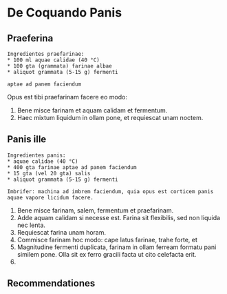 # De Coquando Panis

## Praeferina

```
Ingredientes praefarinae:
* 100 ml aquae calidae (40 °C)
* 100 gta (grammata) farinae albae
* aliquot grammata (5-15 g) fermenti

aptae ad panem faciendum
```

Opus est tibi praefarinam facere eo modo:
1. Bene misce farinam et aquam calidam et fermentum.
2. Haec mixtum liquidum in ollam pone, et requiescat unam noctem.

## Panis ille

```
Ingredientes panis:
* aquae calidae (40 °C)
* 400 gta farinae aptae ad panem faciendum
* 15 gta (vel 20 gta) salis
* aliquot grammata (5-15 g) fermenti

Imbrifer: machina ad imbrem faciendum, quia opus est corticem panis aquae vapore licidum facere.
```

1. Bene misce farinam, salem, fermentum et praefarinam.
2. Adde aquam calidam si necesse est. Farina sit flexibilis, sed non liquida nec lenta.
3. Requiescat farina unam horam.
4. Commisce farinam hoc modo: cape latus farinae, trahe forte, et 
5. Magnitudine fermenti duplicata, farinam in ollam ferream formatu pani similem pone. Olla sit ex ferro gracili facta ut cito celefacta erit.
6. 

## Recommendationes
